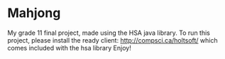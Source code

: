 Mahjong
=======

My grade 11 final project, made using the HSA java library.
To run this project, please install the ready client: http://compsci.ca/holtsoft/
which comes included with the hsa library
Enjoy!
